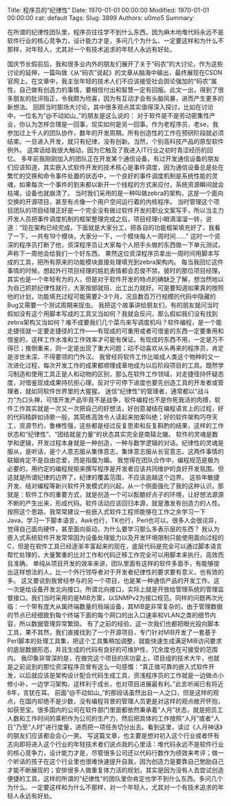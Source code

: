 Title: 程序员的“纪律性”
Date: 1970-01-01 00:00:00
Modified: 1970-01-01 00:00:00
cat: default
Tags: 
Slug: 3899
Authors: u0mo5 
Summary: 

在所谓的纪律性团队里，程序员往往学不到什么东西。因为麻木地堆代码永远不是软件行业的核心竞争力，设计能力才是，多问几个为什么、一定要这样和为什么不那样，对年轻人，尤其对一个有技术追求的年轻人永远有好处。


国庆节长假前后，我和很多业内外的朋友们展开了关于“码农”的大讨论，作为这些讨论的延伸，一篇叫做《从“码农”说起》的文章从脑海中输出，最终展现在CSDN官网上。在文章中，我主张年轻的技术人们不应该接受社会舆论强加的“码农”属性，自己做有创造力的事情，要相信付出和智慧一定有回报。此文一出，得到了很多朋友的批评指正，令我颇为欣喜，因为有互动才会有头脑风暴，进而产生更多的新想法。
回顾当时那场大讨论，其中很多观点其实值得深入探讨，比如在讨论中，一位名为“@不动如山_”的朋友是这么说的：
对于软件是不是劳动密集性产业，你认为怎样合理是一回事，现实如何是另一回事。作为老程序员，老se，我参加过上千人的团队协作，数年的开发周期。所有创造性的工作在预研阶段就必须结束。一旦进入开发，就只有纪律，没有创新。当然，个别高科技产品的原型软件例外。
这席话给我很大触动，因为它触及了我进入IT行业之初时青涩经历的回忆。
多年前我刚刚加入的团队正在开发某个通信设备。有过开发通信设备的朋友们应该知道，其实嵌入式软件开发的技术核心是事件调度，因为通信设备总是处在繁忙的交换和命令事件处置的状态中，一个良好的事件调度机制是系统性能的灵魂，如果每次一个事件的到来都以新开一个线程的方式来应付，系统资源瞬间就会枯竭，设备也就崩溃了。
当时我们采用的是一种叫做zebra的架构，这是一个面向交换的开源项目，甚至有点像一个用户空间运行着的内核程序。
当时管理这个项目团队的项目经理正好是一个完全没有做过软件开发的职业文案写手，所以当主力开发人员把事件调度机制的框架整理完成之后，项目经理小眼滴溜溜一转，说道：“现在架构已经完成，下面就是大家分工，把各自的功能框架填充好了，我看了一下，一共有19个模块，大家分一下，一个模块每人一周时间……”
这时一个资深的程序员打断了他，资深程序员让大家每个人把手头做的东西做一下单元测试，声称下一周他会给我们一个好东西。
果然这位资深程序员拿出一周时间用脚本写成的工具，把所有原来的功能模块直接处理填充到zebra架构内。
每当我回忆这件事情的时候，想起外行项目经理的尴尬表情都会忍俊不禁。彼时的那位项目经理，其实也是一个年轻有为的人，但是对于软件开发的特点的确缺乏了解，想当然地以为自己抓抓纪律性就行，大家按部就班、出工出力就好。可是要知道如果真的按照他的计划，功能填充过程可能需要2-3个月，况且数百万行规模的代码中隐藏的Bug又需要一个测试周期来捉虫。
我把这个故事讲给朋友们，有的朋友就问当时假如没有这个用脚本写成的工具又当如何？我就会反问，那么假如我们没有找到zebra架构又当如何？难不成要我们几个菜鸟来写调度机吗？软件编程，是一个能走捷径就一定要走捷径的工作——有现成的可重用或者可借鉴的东西一定要重用和借鉴的，这样工作水准和工作效率才可能有保证。有现成的东西不用，一定是万不得已；推倒重来，则一定是出现了重大问题；动不动喜欢从头再来的程序员，肯定是涉世未深、不得要领的门外汉。
我曾经将软件工作比喻成人类这个物种的又一次进化过程，每次开发工作的成果都顺理成章地成为以后阶段项目的工具。既然学习制造和使用工具正是人和动物的区别，那么在软件工作领域，对走捷径持怀疑态度，对借鉴现成成果持抗拒心理，反对宁可停下进度也要先创造工具的开发者或管理者，就如同软件世界里的大猩猩。
迷信“纪律性”的管理者，通常都以“战斗力”为口头禅，可惜开发产品毕竟不是战争，软件编程也不是你死我活的肉搏，软件工作其实就是一次又一次把自己的好想法，好创意凝结在编程语言上的过程，好的代码精辟如诗歌一般，其简练高效令人读起来拍案叫绝；好的软件架构巧夺天工，资源节约，鲁棒性强，这些都是经过反复思索和反复斟酌的结果，这样的工作状态和“纪律性”、“团结就是力量”的状态其实完全是南辕北辙。
软件的灵魂是数学和逻辑，开发过程本身就是一种创造，一种与数学逻辑的对话。纪律性的灵魂是服从，是听话，是个人意志服从集体意志，集体意志服从长官意志。这两件事情的联姻肯定不是自由恋爱，而是指腹为婚。
我觉得在团队合作中，编程规范是极为必要的，用约定的编程规矩来撰写程序是开发者应该共同维护的良好开发氛围。但这就是所谓纪律的边界了，纪律的覆盖范围，不应该逾越这个边界。
这些年敏捷开发、结对编程等新兴软件开发模式的兴起，从一个侧面强化了我的这种认识，那就是：软件工作的重要方式，就是创造一个可以酝酿好点子的环境，让好想法源源不断的产生出来，形成代码。软件活动应该回归本源，就是激发有创造力的人性。
按照这个思路，我常常建议一些嵌入式软件工程师能够在工作之余学习一下Java，学习一下脚本语言，Awk也行，TK也行，Perl也可以。很多人会很诧异，觉得自己面向硬件，甚至面向驱动，为什么要学习那么多表示层的东西？
我认为嵌入式系统软件开发常常因为设备处理能力以及开发环境限制只能使用面向过程的C，但是在软件工具已经逐渐丰富起来的现在，底层代码是完全可以通过脚本语言帮忙处理的，大量繁重的比对工作和代码迁移工作完全可以用脚本来执行，高效而且准确。
单纯从项目开发的效率来讲，团队里面有这样的软件多面手，有能够提出这样想法的人，比一个外行领导者对于开发者纪律性的要求要有意义，也有效的多。
这又要说到我曾经参与的另一个项目，也是某一种通信产品的开发工作。这一次是给设备开发北向接口。所谓北向接口，实际上就是开放给管理系统的管理监督接口。我们当时采用的是MIB方案，以SNMPv2为接口规范。同样的问题再次光临：一个带有庞大从属终端数量的局端设备，其MIB是非常复杂的，由于管理数据的节点已经细致到每个终端下面的每个网口的出入口速率和VLAN之类的细节内容，所以数据管理异常繁琐。
有了之前的经验，这一次我们也都把眼光投向脚本工具，果不其然，我们直接找到了一个开源项目，专门针对MIB开发了一套基于Perl脚本的处理工具集，把这个工具集稍加调整，就能快速生成满足MIB访问要求的底层数据形态，并且生成的代码有良好的可维护性，冗余度也在可接受的范围内。
我印象非常深的是，在做完这个项目的庆功宴上，项目组的技术大牛，也就是之前说到的那位资深程序员曾有这么一句感慨：“真正做可靠的嵌入式软件开发，以后就应该是架构设计配合代码生成工具，资浅程序员的工作就是一边做点小修小补，一边学习架构，这样利于成长，也对项目进展最有利。”此言听闻已有将近8年，言犹在耳。
前面“@不动如山_”的那段话虽然出自一人之口，但是这样的观点，在国内却绝不是少数，没有编程背景的管理人员更是对这样的观点敞开怀抱，如获至宝。很多国内的公司在软件部门里面都依然秉承着“人月”状态，就是把员工人数和工作时间的乘积作为公司的生产力，然后把具体的工作按照“人月”或者“人日”乃至“人时”进行度量，进而把一项任务切分出去。看到这里，读过《人月神话》的朋友们应该都会会心一笑。
写这篇文章，也主要是想对初入这个行业或者怀有志向即将进入这个行业的年轻技术者们说点我的心里话：堆代码永远不是软件行业的核心竞争力，设计能力才是，尽管很多公司还以代码行数作为绩效来考评；做一个听话的孩子在这个行业里也很难快速提升自我，因为创造力是要靠自己勉励自己才能不断展现的；安排很多人做重复体力活的规划，其实是因为没有人去尝试创造便捷的工具，这样的所谓的“纪律性”的团队里你肯定也学不到什么东西。多问几个为什么、一定要这样和为什么不那样，对一个年轻人，尤其对一个有技术追求的年轻人永远有好处。

